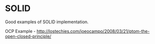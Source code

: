 SOLID
=====

Good examples of SOLID implementation.  

OCP Example - http://lostechies.com/joeocampo/2008/03/21/ptom-the-open-closed-principle/

